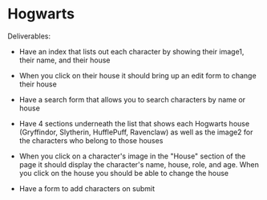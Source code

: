 # Hogwarts

Deliverables:

- Have an index that lists out each character by showing their image1, their name, and their house
- When you click on their house it should bring up an edit form to change their house
- Have a search form that allows you to search characters by name or house


- Have 4 sections underneath the list that shows each Hogwarts house (Gryffindor, Slytherin, HufflePuff, Ravenclaw) as well as the image2 for the characters who belong to those houses
- When you click on a character's image in the "House" section of the page it should display the character's name, house, role, and age. When you click on the house you should be able to change the house

- Have a form to add characters on submit
